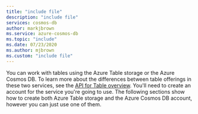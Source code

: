 ```yaml
---
title: "include file"
description: "include file"
services: cosmos-db
author: markjbrown
ms.service: azure-cosmos-db
ms.topic: "include"
ms.date: 07/23/2020
ms.author: mjbrown
ms.custom: "include file"
---
```

You can work with tables using the Azure Table storage or the Azure Cosmos DB. To learn more about the differences between table offerings in these two services, see the [API for Table overview](../table/introduction.md). You'll need to create an account for the service you're going to use. The following sections show how to create both Azure Table storage and the Azure Cosmos DB account, however you can just use one of them. 
